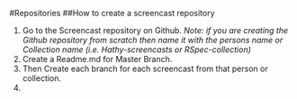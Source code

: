#Repositories
##How to create a screencast repository


1. Go to the Screencast repository on Github. *Note:  if you are creating the Github repository from scratch then name it with the persons name or Collection name (i.e. Hathy-screencasts or RSpec-collection)*
2. Create a Readme.md for Master Branch.
3. Then Create each branch for each screencast from that person or collection.
4. 
